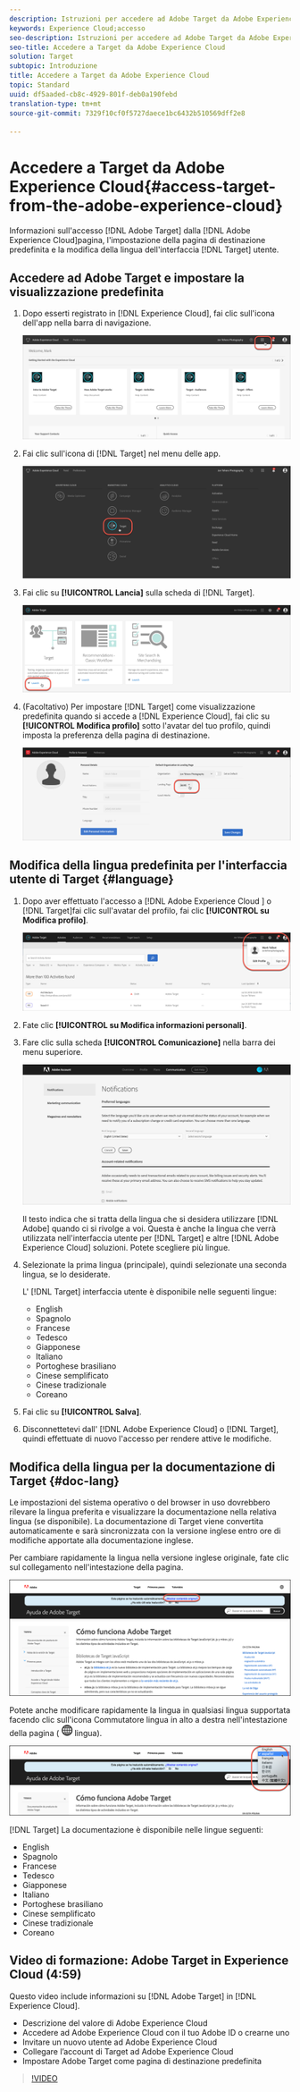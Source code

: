 ```yaml
---
description: Istruzioni per accedere ad Adobe Target da Adobe Experience Cloud.
keywords: Experience Cloud;accesso
seo-description: Istruzioni per accedere ad Adobe Target da Adobe Experience Cloud.
seo-title: Accedere a Target da Adobe Experience Cloud
solution: Target
subtopic: Introduzione
title: Accedere a Target da Adobe Experience Cloud
topic: Standard
uuid: df5aaded-cb8c-4929-801f-deb0a190febd
translation-type: tm+mt
source-git-commit: 7329f10cf0f5727daece1bc6432b510569dff2e8

---
```



# Accedere a Target da Adobe Experience Cloud{#access-target-from-the-adobe-experience-cloud}

Informazioni sull&#39;accesso [!DNL Adobe Target] dalla [!DNL Adobe Experience Cloud]pagina, l&#39;impostazione della pagina di destinazione predefinita e la modifica della lingua dell&#39;interfaccia [!DNL Target] utente.

## Accedere ad Adobe Target e impostare la visualizzazione predefinita

1. Dopo esserti registrato in [!DNL Experience Cloud], fai clic sull&#39;icona dell&#39;app nella barra di navigazione.

   ![icona dell&#39;applicazione](/help/c-intro/assets/appmenu-new.png)

1. Fai clic sull&#39;icona di [!DNL Target] nel menu delle app.

   ![Icona Destinazione](/help/c-intro/assets/appmenu-target-new.png)

1. Fai clic su **[!UICONTROL Lancia]** sulla scheda di [!DNL Target].

   ![Lancio di Target](/help/c-intro/assets/target-launch-new.png)

1. (Facoltativo) Per impostare [!DNL Target] come visualizzazione predefinita quando si accede a [!DNL Experience Cloud], fai clic su **[!UICONTROL Modifica profilo]** sotto l&#39;avatar del tuo profilo, quindi imposta la preferenza della pagina di destinazione.

   ![Pagina di destinazione](/help/c-intro/assets/pagepref-new.png)

## Modifica della lingua predefinita per l&#39;interfaccia utente di Target {#language}

1. Dopo aver effettuato l&#39;accesso a [!DNL Adobe Experience Cloud ] o [!DNL Target]fai clic sull&#39;avatar del profilo, fai clic **[!UICONTROL su Modifica profilo]**.

   ![Modifica profilo](/help/c-intro/assets/change-language.png)

1. Fate clic **[!UICONTROL su Modifica informazioni personali]**.

1. Fare clic sulla scheda **[!UICONTROL Comunicazione]** nella barra dei menu superiore.

   ![Lingue preferite](/help/c-intro/assets/prefered-language.png)

   Il testo indica che si tratta della lingua che si desidera utilizzare [!DNL Adobe] quando ci si rivolge a voi. Questa è anche la lingua che verrà utilizzata nell&#39;interfaccia utente per [!DNL Target] e altre [!DNL Adobe Experience Cloud] soluzioni. Potete scegliere più lingue.

1. Selezionate la prima lingua (principale), quindi selezionate una seconda lingua, se lo desiderate.

   L&#39; [!DNL Target] interfaccia utente è disponibile nelle seguenti lingue:

   * English
   * Spagnolo
   * Francese
   * Tedesco
   * Giapponese
   * Italiano
   * Portoghese brasiliano
   * Cinese semplificato
   * Cinese tradizionale
   * Coreano

1. Fai clic su **[!UICONTROL Salva]**.

1. Disconnettetevi dall&#39; [!DNL Adobe Experience Cloud] o [!DNL Target], quindi effettuate di nuovo l&#39;accesso per rendere attive le modifiche.

## Modifica della lingua per la documentazione di Target {#doc-lang}

Le impostazioni del sistema operativo o del browser in uso dovrebbero rilevare la lingua preferita e visualizzare la documentazione nella relativa lingua (se disponibile). La documentazione di Target viene convertita automaticamente e sarà sincronizzata con la versione inglese entro ore di modifiche apportate alla documentazione inglese.

Per cambiare rapidamente la lingua nella versione inglese originale, fate clic sul collegamento nell&#39;intestazione della pagina.

![Modifica alla lingua originale](/help/c-intro/assets/mt-original.png)

Potete anche modificare rapidamente la lingua in qualsiasi lingua supportata facendo clic sull&#39;icona Commutatore lingua in alto a destra nell&#39;intestazione della pagina ( ![commutatore](/help/c-intro/assets/icon-language-switcher.png) lingua).

![commutatore lingua](/help/c-intro/assets/language-switcher.png)

[!DNL Target] La documentazione è disponibile nelle lingue seguenti:

* English
* Spagnolo
* Francese
* Tedesco
* Giapponese
* Italiano
* Portoghese brasiliano
* Cinese semplificato
* Cinese tradizionale
* Coreano

## Video di formazione: Adobe Target in Experience Cloud (4:59)

Questo video include informazioni su [!DNL Adobe Target] in [!DNL Experience Cloud].

* Descrizione del valore di Adobe Experience Cloud
* Accedere ad Adobe Experience Cloud con il tuo Adobe ID o crearne uno
* Invitare un nuovo utente ad Adobe Experience Cloud
* Collegare l’account di Target ad Adobe Experience Cloud
* Impostare Adobe Target come pagina di destinazione predefinita

>[!VIDEO](https://www.youtube.com/watch?v=7lwYrYC7vdM)